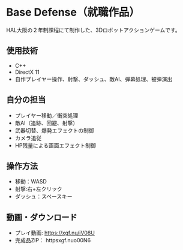 # Base Defense（就職作品）

HAL大阪の２年制課程にて制作した、3Dロボットアクションゲームです。

## 使用技術
- C++
- DirectX 11
- 自作プレイヤー操作、射撃、ダッシュ、敵AI、弾幕処理、被弾演出
## 自分の担当
- プレイヤー移動／衝突処理
- 敵AI（追跡、回避、射撃）
- 武器切替、爆発エフェクトの制御
- カメラ追従
- HP残量による画面エフェクト制御

## 操作方法
- 移動：WASD
- 射撃:右+左クリック
- ダッシュ：スペースキー

## 動画・ダウンロード
- プレイ動画: https://xgf.nu/iV08U
- 完成品ZIP： httpsxgf.nuo00N6
